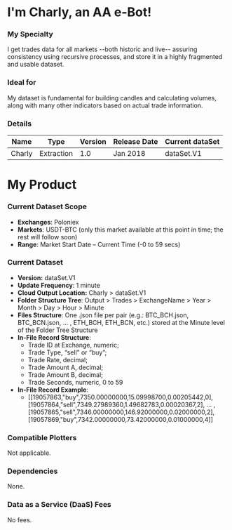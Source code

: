 # I'm Charly, an AA e-Bot!

### My Specialty
I get trades data for all markets --both historic and live-- assuring consistency using recursive processes, and store it in a highly fragmented and usable dataset.

### Ideal for
My dataset is fundamental for building candles and calculating volumes, along with many other indicators based on actual trade information.

### Details

| **Name** | **Type** | **Version** | **Release Date** | **Current dataSet** |
|----------|----------|----------|----------|----------|
| Charly |Extraction | 1.0 | Jan 2018 | dataSet.V1 |

# My Product

### Current Dataset Scope
* **Exchanges**: Poloniex
* **Markets**: USDT-BTC (only this market available at this point in time; the rest will follow soon)
* **Range**: Market Start Date – Current Time (-0 to 59 secs)

### Current Dataset
* **Version:** dataSet.V1
* **Update Frequency**: 1 minute
* **Cloud Output Location:** Charly > dataSet.V1
* **Folder Structure Tree**: Output > Trades > ExchangeName > Year > Month > Day > Hour > Minute
* **Files Structure**: One .json file per pair (e.g.: BTC_BCH.json, BTC_BCN.json, ... , ETH_BCH, ETH_BCN, etc.) stored at the Minute level of the Folder Tree Structure
* **In-File Record Structure**:
  * Trade ID at Exchange, numeric;
  * Trade Type, “sell” or “buy”;
  * Trade Rate, decimal;
  * Trade Amount A, decimal;
  * Trade Amount B, decimal;
  * Trade Seconds, numeric, 0 to 59
* **In-File Record Example**: 
  * [[19057863,"buy",7350.00000000,15.09998700,0.00205442,0],[19057864,"sell",7349.27989360,1.49682783,0.00020367,2], ... ,[19057865,"sell",7346.00000000,146.92000000,0.02000000,2],[19057869,"buy",7342.00000000,73.42000000,0.01000000,4]]


### Compatible Plotters
Not applicable.

### Dependencies
None.

### Data as a Service (DaaS) Fees
No fees.
